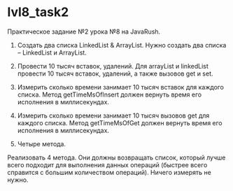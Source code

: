 # lvl8_task2

Практическое задание №2 урока №8 на JavaRush.

1. Создать два списка LinkedList & ArrayList. 
Нужно создать два списка – LinkedList и ArrayList. 

2. Провести 10 тысяч вставок, удалений. 
Для arrayList и linkedList провести 10 тысяч вставок, удалений, а также вызовов get и set. 

3. Измерить сколько времени занимает 10 тысяч вставок для каждого списка. 
Метод getTimeMsOfInsert должен вернуть время его исполнения в миллисекундах. 

4. Измерить сколько времени занимает 10 тысяч вызовов get для каждого списка. 
Метод getTimeMsOfGet должен вернуть время его исполнения в миллисекундах. 

5. Четыре метода. 

Реализовать 4 метода. Они должны возвращать список, который лучше всего подходит для выполнения данных операций 
(быстрее всего справится с большим количеством операций). Ничего измерять не нужно.
